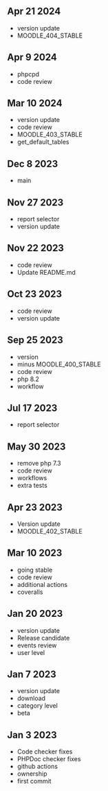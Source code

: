 ## Apr 21 2024

* version update
* MOODLE_404_STABLE

## Apr 9 2024

* phpcpd
* code review

## Mar 10 2024

* version update
* code review
* MOODLE_403_STABLE
* get_default_tables

## Dec 8 2023

* main

## Nov 27 2023

* report selector
* version update

## Nov 22 2023

* code review
* Update README.md

## Oct 23 2023

* code review
* version update

## Sep 25 2023

* version
* minus MOODLE_400_STABLE
* code review
* php 8.2
* workflow

## Jul 17 2023

* report selector

## May 30 2023

* remove php 7.3
* code review
* workflows
* extra tests

## Apr 23 2023

* Version update
* MOODLE_402_STABLE

## Mar 10 2023

* going stable
* code review
* additional actions
* coveralls

## Jan 20 2023

* version update
* Release candidate
* events review
* user level

## Jan 7 2023

* version update
* download
* category level
* beta

## Jan 3 2023

* Code checker fixes
* PHPDoc checker fixes
* github actions
* ownership
* first commit
